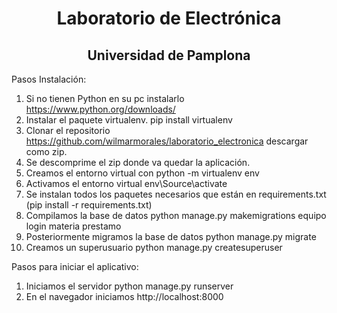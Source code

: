 <h1 align="center">Laboratorio de Electrónica</h1>
<h2 align="center">Universidad de Pamplona</h2>

Pasos Instalación:

1. Si no tienen Python en su pc instalarlo https://www.python.org/downloads/
2. Instalar el paquete virtualenv. pip install virtualenv
3. Clonar el repositorio https://github.com/wilmarmorales/laboratorio_electronica descargar como zip.
4. Se descomprime el zip donde va quedar la aplicación.
5. Creamos el entorno virtual con python -m virtualenv env
6. Activamos el entorno virtual env\Source\activate
7. Se instalan todos los paquetes necesarios que están en requirements.txt (pip install -r requirements.txt)
8. Compilamos la base de datos python manage.py makemigrations equipo login materia prestamo
9. Posteriormente migramos la base de datos python manage.py migrate
10. Creamos un superusuario python manage.py createsuperuser

Pasos para iniciar el aplicativo:

1. Iniciamos el servidor python manage.py runserver
2. En el navegador iniciamos http://localhost:8000
